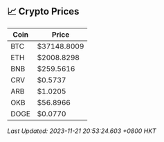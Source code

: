 ## 📈 Crypto Prices

| Coin | Price |
| ---- | ----- |
| BTC | $37148.8009 |
| ETH | $2008.8298 |
| BNB | $259.5616 |
| CRV | $0.5737 |
| ARB | $1.0205 |
| OKB | $56.8966 |
| DOGE | $0.0770 |

_Last Updated: 2023-11-21 20:53:24.603 +0800 HKT_
